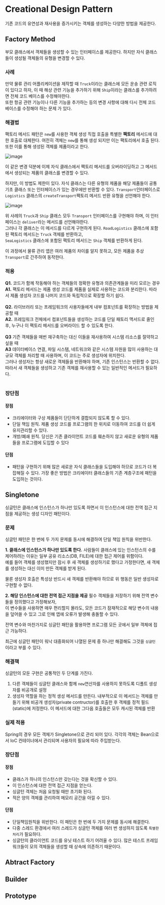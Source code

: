 # Creational Design Pattern
기존 코드의 유연성과 재사용을 증가시키는 객체를 생성하는 다양한 방법을 제공한다.
<br/>

## Factory Method
부모 클래스에서 객체들을 생성할 수 있는 인터페이스를 제공한다. 하지만 자식 클래스들이 생성될 객체들의 유형을 변경할 수 있다. 

### 사례
만약 물류 관리 어플리케이션을 제작할 때 `Truck`이라는 클래스에 모든 운송 관련 로직이 있다고 하자,
이 때 해상 관련 기능을 추가하기 위해 `Ship`이라는 클래스를 추가하려면 전체 코드 베이스를 수정해야한다. <br/>
또한 항공 관련 기능이나 다른 기능을 추가하는 등의 변경 사항에 대해 다시 전체 코드 베이스를 수정해야 하는 문제 가 있다. 

### 해결법
팩토리 메서드 패턴은 `new`를 사용한 객체 생성 직접 호출을 특별한 **팩토리** 메서드에 대한 호출로 대체한다.
여전히 객체는 `new`를 통해 생성 되지만 이는 팩토리에서 호출 된다. 또한 이를 통해 생성된 객체를 제품이라고 한다. 

![image](https://user-images.githubusercontent.com/29935137/210215108-f507ec2f-d0e4-4ae9-a473-d72792725a44.png)
<br/>

이 같은 변경 덕분에 이제 자식 클래스에서 팩토리 메서드를 오버라이딩하고 그 메서드에서 생성되는 제품의 클래스를 변경할 수 있다.

하지만, 이 방법도 제한이 있다. 자식 클래스는 다른 유형의 제품을 해당 제품들이 공통 기초 클래스 또는 인터페이스가 
있는 경우에만 반환할 수 있다. `Transport`인터페이스로 `Logistics` 클래스의 `createTransport`팩토리 메서드 반환 유형을 선언해야 한다.

![image](https://user-images.githubusercontent.com/29935137/210216840-aec718d9-3c94-4ba7-834a-d7d169ea9a88.png)

위 사례의 `Truck`과 `Ship` 클래스 모두 `Transport` 인터페이스를 구현해야 하며, 이 인터페이스는 `deliver`라는 메서드를 선언해야한다. <br/>
그러나 각 클래스는 이 메서드를 다르게 구현하게 된다. `RoadLogistics` 클래스에 포함된 팩토리 메서드는 `Truck` 객체를 반환하고, <br/>
`SeaLogistics` 클래스에 포함된 팩토리 메서드는 `Ship` 객체를 반환하게 된다. 

이 과정에서 물류 관리 앱은 여러 제품의 차이를 알지 못하고, 모든 제품을 추상 `Transport`로 간주하여 동작한다.

### 적용
**Q1.** 코드가 함께 작동해야 하는 객체들의 정확한 유형과 의존관계들을 미리 모르는 경우 <br/>
**A1.** 팩토리 메서드는 제품 생성 코드를 제품을 실제로 사용하는 코드와 분리한다. 따라서 제품 생성자 코드를 나머지 코드와 독립적으로 확장할 하기 쉽다.<br/>
<br/>
**Q2.** 라이브러리 또는 프레임워크의 사용자들에게 내부 컴포넌트를 확장하는 방법을 제공할 때 <br/>
**A2.** 프레임워크 전체에서 컴포넌트들을 생성하는 코드를 단일 패토리 맥서드로 줄인 후, 누구나 이 팩토리 메서드를 오버라이드 할 수 있도록 한다.<br/>
<br/>
**Q3** 기즌 객체들을 매번 재구축하는 대신 이들을 재사용하여 시스템 리소스를 절약하고 싶을 때<br/>
**A3** 데이터베이스 연결, 파일 시스템, 네트워크와 같은 시스템 자원을 많이 사용하는 대규모 객체를 처리할 때 사용하며, 이 코드는 주로 생성자에 위치한다.<br/>
그러나 생성자는 항상 새로운 객체들을 반환해야 하며, 기존 인스턴스는 반환할 수 없다. 따라서 새 객체들을 생성하고 기존 객체를 재사용할 수 있는 일반적인 메서드가 필요하다.<br/>
<br/>



### 장단점

#### 장점
- 크리에이터와 구상 제품들이 단단하게 결합되지 않도록 할 수 있다.
- 단일 책임 원칙. 제품 생성 코드를 프로그램의 한 위치로 이동하여 코드를 더 쉽게 유지관리할 수 있다.
- 개방/폐쇄 원칙. 당신은 기존 클라이언트 코드를 훼손하지 않고 새로운 유형의 제품들을 프로그램에 도입할 수 있다

#### 단점
- 패턴을 구현하기 위해 많은 새로운 자식 클래스들을 도입해야 하므로 코드가 더 복잡해질 수 있다. 가장 좋은 방법은 크리에이터 클래스들의 기존 계층구조에 패턴을 도입하는 것이다.


## Singletone
싱글턴은 클래스에 인스턴스가 하나만 있도록 하면서 이 인스턴스에 대한 전역 접근 지점을 제공하는 생성 디자인 패턴이다.

### 문제
싱글턴 패턴은 한 번에 두 가지 문제를 동시에 해결하여 단일 책임 원칙을 위반한다.

**1. 클래스에 인스턴스가 하나만 있도록 한다.** 
 사람들이 클래스에 있는 인스턴스의 수를 제어하려는 이유는 일부 공유 리소스(DB, FILE)에 대한 접근 제어를 위함이다. <br/>
 예를 들어 객체를 생성했지만 잠시 후 새 객체를 생성하기로 했다고 가정한다면, 새 객체를 생성하는 대신 이미 만든 객체를 받게 된다.<br/>

물론 생성자 호출은 특성상 반드시 새 객체를 반환해야 하므로 위 행동은 일반 생성자로 구현할 수 없다.

**2. 해당 인스턴스에 대한 전역 접근 지점을 제공** 
 필수 객체들을 저장하기 위해 전역 변수들을 정의했다고 가정해보자, <br/>
 이 변수들을 사용하면 매우 편리할지 몰라도, 모든 코드가 잠재적으로 해당 변수의 내용을 덮어쓸 수 있고 그로 인해 앱에 오류가 발생해 충돌할 수 있다.<br/>
 
 전역 변수와 마찬가지로 싱글턴 패턴을 활용하면 프로그램 모든 곳에서 일부 객체에 접근 가능하다. <br/>
 
 최근에 싱글턴 패턴이 워낙 대중화되어 나열된 문제 중 하나만 해결해도 그것을 `싱글턴` 이라고 부를 수 있다.
 
 ### 해결책
 싱글턴의 모둔 구현은 공통적인 두 단계를 가진다.
 1. 다른 객체들이 싱글턴 클래스와 함께 `new`연산자를 사용하지 못하도록 디폴트 생성자를 비공개로 설정
 2. 생성자 역할을 하는 정적 생성 메서드를 만든다. 내부적으로 이 메서드는 객체를 만들기 위해 비공개 생성자(private contructor)를 호출한 후 객체를 정적 필드(static)에 저정한다. 이 메서드에 대한 그다음 호출들은 모두 캐시된 객체를 반환

### 실제 적용
Spring의 경우 모든 객체가 Singletone으로 관리 되어 있다. 각각의 객체는 Bean으로서 IoC 컨테이너에서 관리되며 사용자의 필요에 따라 주입받는다.

### 장단점

#### 장점
- 클래스가 하나의 인스턴스만 갖는다는 것을 확신할 수 있다.
- 이 인스턴스에 대한 전역 접근 지점을 얻는다.
- 싱글턴 객체는 처음 요청될 때만 초기화 된다.
- 적은 양의 객체를 관리하여 메모리 공간을 아낄 수 있다.

#### 단점
- 단일책임원칙을 위반한다. 이 패턴은 한 번에 두 가지 문제를 동시에 해결한다.
- 다중 스레드 환경에서 여러 스레드가 싱글턴 객체를 여러 번 생성하지 않도록 `특별한 처리`가 필요하다.
- 싱글턴의 클라이언트 코드를 유닛 테스트 하기 어려울 수 있다. 많은 테스트 프레임워크들이 모의 객체들을 생성할 때 상속에 의존하기 때문이다.
 
## Abtract Factory

## Builder

## Prototype
